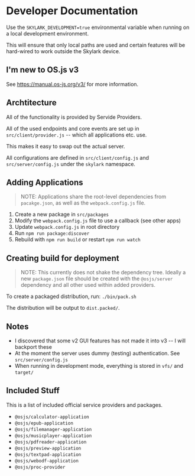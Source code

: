 # Developer Documentation

Use the `SKYLARK_DEVELOPMENT=true` environmental variable when running on a local development environment.

This will ensure that only local paths are used and certain features will be hard-wired to work outside the Skylark device.

## I'm new to OS.js v3

See https://manual.os-js.org/v3/ for more information.

## Archtitecture

All of the functionality is provided by Servide Providers.

All of the used endpoints and core events are set up in `src/client/provider.js` -- which all applications etc. use.

This makes it easy to swap out the actual server.

All configurations are defined in `src/client/config.js` and `src/server/config.js` under the `skylark` namespace.

## Adding Applications

> NOTE: Applications share the root-level dependencies from `pacakge.json`, as well as the `webpack.config.js` file.

1. Create a new package in `src/packages`
2. Modify the `webpack.config.js` file to use a callback (see other apps)
3. Update `webpack.config.js` in root directory
4. Run `npm run package:discover`
5. Rebuild with `npm run build` or restart `npm run watch`

## Creating build for deployment

> NOTE: This currently does not shake the dependency tree. Ideally a new `package.json` file should be created with the `@osjs/server` dependency and all other used within added providers.

To create a packaged distribution, run: `./bin/pack.sh`

The distribution will be output to `dist.packed/`.

## Notes

* I discovered that some v2 GUI features has not made it into v3 -- I will backport these
* At the moment the server uses dummy (testing) authentication. See `src/server/config.js`
* When running in development mode, everything is stored in `vfs/` and `target/`

## Included Stuff

This is a list of included official service providers and packages.

* `@osjs/calculator-application`
* `@osjs/epub-application`
* `@osjs/filemanager-application`
* `@osjs/musicplayer-application`
* `@osjs/pdfreader-application`
* `@osjs/preview-application`
* `@osjs/textpad-application`
* `@osjs/webodf-application`
* `@osjs/proc-provider`
